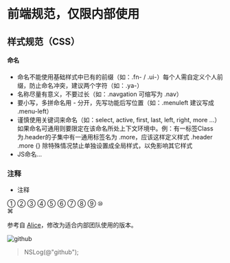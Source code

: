 # 前端规范，仅限内部使用

## 样式规范（CSS）

#### 命名
+ 命名不能使用基础样式中已有的前缀（如：.fn- / .ui-）每个人需自定义个人前缀，防止命名冲突，建议两个字符（如：.ya-）
+ 名称尽量有意义，不要过长（如：.navgation 可缩写为 .nav）
+ 要小写，多拼命名用 - 分开，先写功能后写位置（如：.menuleft 建议写成 .menu-left）
+ 谨慎使用关键词来命名（如：select, active, first, last, left, right, more ...）如果命名可通用则要限定在该命名所处上下文环境中。例：有一标签Class为.header的子集中有一通用标签名为 .more，应该这样定义样式 .header .more {} 除特殊情况禁止单独设置成全局样式，以免影响其它样式
+ JS命名...

### 注释
+ 注释


① ② ③ ④ ⑤ ⑥ ⑦ ⑧ ⑨ ⑩  
⌘

参考自 [Alice](http://aliceui.com/css-spec/)，修改为适合内部团队使用的版本。  

![github](https://a248.e.akamai.net/assets.github.com/images/modules/about_page/github_logo.png?1306884374)  

  
> NSLog(@"github");  
